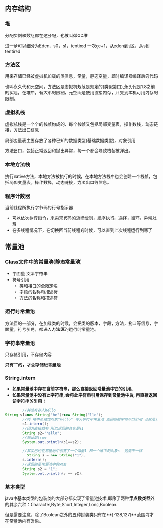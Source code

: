## 内存结构

### 堆

分配实例和数组都在这分配，也被叫做GC堆

进一步可以细分为Eden，s0，s1，tentired    一次gc+1，从eden到s区，从s到tentired

### 方法区

用来存储已经被虚拟机加载的类信息，常量，静态变量，即时编译器编译后的代码

也叫永久代和元空间，方法区是虚拟机规范是规定的(类似接口),永久代是1.8之前的实现，在堆中，有大小的限制，元空间是使用直接内存，只受到本机可用内存的限制。

### 虚拟机栈

虚拟机栈是一个个的栈帧构成的，每个栈帧又包括局部变量表，操作数栈，动态链接，方法出口信息

局部变量表主要存放了各种已知的数据类型(基础数据类型)，对象引用

方法出口，包括正常返回和抛出异常，每一个都会导致栈帧被弹出。

### 本地方法栈

执行native方法，本地方法被执行的时候，在本地方法栈中也会创建一个栈帧，包括局部变量表，操作数栈，动态链接，方法出口等信息。

### 程序计数器

当前线程所执行字节码的行号指示器

- 可以依次执行指令，来实现代码的流程控制，顺序执行，选择，循环，异常处理
- 在多线程情况下，在切换回当前线程的时候，可以直到上次线程运行到哪了

## 常量池

### Class文件中的常量池(静态常量池)

- 字面量  文本字符串
- 符号引用
  - 类和接口的全限定名
  - 字段的名称和描述符
  - 方法的名称和描述符

### 运行时常量池

方法区的一部分，在加载类的时候，会把类的版本，字段，方法，接口等信息，字面量，符号引用，都进入**方法区**的运行时常量池。

### 字符串常量池

只存储引用，不存储内容

**只有“”的，才会存储进常量池**

### String.intern

- **如果常量池中存在当前字符串，那么直接返回常量池中它的引用**。
- **如果常量池中没有此字符串, 会将此字符串引用保存到常量池中后, 再直接返回该字符串的引用**！



```java
		//并没有存入hello
String s1=new String("he")+new String("llo"); 
        //将 堆中新建的对象"hello" 存入字符串常量池 返回当前字符串的引用 也就是s1
        s1.intern();
        //因为直接就有 所以返回的其实是s1
        String s2="hello";
        //输出是true
        System.out.println(s1==s2);

		//其实已经在常量池中创建了一个常量1 和一个堆中的对象s  这俩不一样
		  String s = new String("1");
        s.intern();
		//返回的是常量池中的对象
        String s2 = "1";
        System.out.println(s == s2);
```



### 基本类型

 java中基本类型的包装类的大部分都实现了常量池技术,即除了两种**浮点数类型**外的其余六种：Character,Byte,Short,Integer,Long,Boolean.

但是需要注意，除了Boolean之外的五种封装类只有在**[-128,127]**范围内才在常量池内有对象。 

